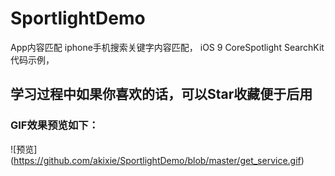 # SportlightDemo

App内容匹配
iphone手机搜索关键字内容匹配，
iOS 9 CoreSpotlight SearchKit 代码示例，


## 学习过程中如果你喜欢的话，可以Star收藏便于后用

### GIF效果预览如下：

![预览]
(https://github.com/akixie/SportlightDemo/blob/master/get_service.gif)
